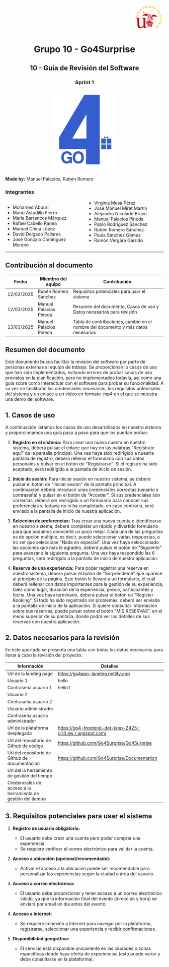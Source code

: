 
<div align="right">
    <img src="../logo_US.png" alt="Go4Surprise Logo" width="100">
</div>
<div align="center">

# Grupo 10 - Go4Surprise

## 10 - Guía de Revisión del Software

### Sprint 1

<img src="../logo_Go4Surprise.png" alt="Go4Surprise Logo" width="200">

</div>

**Made by:** Manuel Palacios, Rubén Romero

### Integrantes
<div style="columns: 2; -webkit-columns: 2; -moz-columns: 2;">

- Mohamed Abouri  
- Mario Astudillo Fierro  
- María Barrancos Márquez  
- Rafael Cabello Ranea  
- Manuel Chica López  
- David Delgado Pallares  
- José Gonzalo Domínguez Moreno  
- Virginia Mesa Pérez  
- José Manuel Miret Martín  
- Alejandro Nicolade Bravo  
- Manuel Palacios Pineda  
- Pablo Rodríguez Sánchez  
- Rubén Romero Sánchez  
- Paula Sánchez Gómez  
- Ramón Vergara Garrido  

</div>

---

## Contribución al documento

| Fecha | Miembro del equipo | Contribución |
| --- | --- | --- |
| 12/03/2025 | Rubén Romero Sánchez | Requisitos potenciales para usar el sistema |
| 12/03/2025  | Manuel Palacios Pineda | Resumen del documento, Casos de uso y Datos necesarios para revisión |
| 13/03/2025  | Manuel Palacios Pineda | Tabla de contribuciones, cambio en el nombre del documento y más datos necesarios |

## Resumen del documento

Este documento busca facilitar la revisión del software por parte de personas externas al equipo de trabajo. Se proporcionan lo casos de uso que han sido implementados, evitando errores de probar casos de uso previstos en la planificación, pero no implementados todavía, así como una guía sobre como interactuar con el software para probar su funcionalidad. A su vez se facilitarán las credenciales necesarias, los requisitos potenciales del sistema y un enlace a un vídeo en formato .mp4 en el que se muestra una demo del software.

## 1. Casos de uso
A continuación listamos los casos de uso desarrollados en nuestro sistema y proporcionamos una guía paso a paso para que los puedan probar.

1. **Registro en el sistema:**
Para crear una nueva cuenta en nuestro sistema, deberá pulsar el enlace que hay en las palabras "Regístrate aquí" de la pantalla principal. Una vez haya sido redirigido a nuestra pantalla de registro, deberá rellenar el formulario con sus datos personales y pulsar en el botón de "Registrarse". Si el registro ha sido aceptado, será redirigido a la pantalla de inicio de sesión.

2. **Inicio de sesión:**
Para iniciar sesión en nuestro sistema, se deberá pulsar el botón de "Iniciar sesión" de la pantalla principal. A continuación deberá introducir unas credenciales correctas (usuario y contraseña) y pulsar en el botón de "Acceder". Si sus credenciales son correctas, deberá ser redirigido a un formulario para conocer sus preferencias si todavía no lo ha completado, en caso contrario, será enviado a la pantalla de inicio de nuestra aplicación.

3. **Selección de preferencias:**
Tras crear una nueva cuenta e identificarse en nuestro sistema, deberá completar un rápido y divertido formulario para que podamos conocerle un poco mejor. Cada una de las preguntas es de opción múltiple, es decir, puede seleccionar varias respuestas, a no ser que seleccione "Nada en especial". Una vez haya seleccionado las opciones que más le agraden, deberá pulsar el botón de "Siguiente" para avanzar a la siguiente pregunta. Una vez haya respondido las 6 preguntas, será redirigido a la pantalla de inicio de nuestra aplicación.

4. **Reserva de una experiencia:**
Para poder registrar una reserva en nuestro sistema, deberá pulsar el botón de "Sorpréndeme" que aparece al principio de la página. Este botón le llevará a un formulario, el cuál deberá rellenar con datos importantes para la gestión de su experiencia, tales como lugar, duración de la experiencia, precio, participantes y fecha. Una vez haya terminado, deberá pulsar el botón de "Register Booking". Si todo ha sido registrado sin problemas, deberá ser enviado a la pantalla de inicio de la aplicación. Si quiere consultar información sobre sus reservas, puede pulsar sobre el botón "MIS RESERVAS", en el menú superior de su pantalla, donde podrá ver los detalles de sus reservas con nuestra aplicación.


## 2. Datos necesarios para la revisión
En este apartado se presenta una tabla con todos los datos necesarios para llevar a cabo la revisión del proyecto:

| Información | Detalles  |
| --- | --- |
| Url de la landing page | https://go4app-landing.netlify.app |
| Usuario 1  | hello |
| Contraseña usuario 1 | hello1 |
| Usuario 2 |  |
| Contraseña usuario 2 |  |
| Usuario administrador |  |
| Contraseña usuario administrador |  |
| Url de la plataforma desplegada  | https://go4-frontend-dot-ispp-2425-g10.ew.r.appspot.com/ |
| Url del repositorio de Github de código | https://github.com/Go4Surprise/Go4Surprise |
| Url del repositorio de Github de documentación  | https://github.com/Go4Surprise/Documentation |
| Url del la herramienta de gestión del tiempo |  |
| Credenciales de acceso a la herramienta de gestión del tiempo |  |


## 3. Requisitos potenciales para usar el sistema

1. **Registro de usuario obligatorio:**  
   - El usuario debe crear una cuenta para poder comprar una experiencia.  
   - Se requiere verificar el correo electrónico para validar la cuenta.  

2. **Acceso a ubicación (opcional/recomendado):**  
   - Activar el acceso a la ubicación puede ser recomendable para personalizar las experiencias según la ciudad o área del usuario.  


3. **Acceso a correo electrónico:**  
   - El usuario debe proporcionar y tener acceso a un correo electrónico válido, ya que la información final del evento (dirección y hora) se enviará por email un día antes del evento.  

4. **Acceso a Internet:**  
   - Se requiere conexión a Internet para navegar por la plataforma, registrarse, seleccionar una experiencia y recibir confirmaciones.  


5. **Disponibilidad geográfica:**  
   - El servicio está disponible únicamente en las ciudades o zonas específicas donde haya oferta de experiencias (esto puede variar y debe consultarse en la plataforma).  
